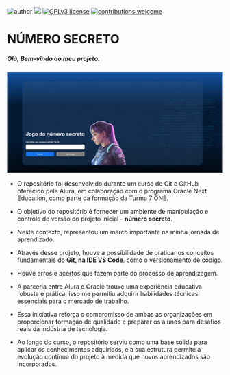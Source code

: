 ![author](https://img.shields.io/badge/author-OLIVER-red.svg) [![](https://img.shields.io/badge/html5+-blue.svg)](https://developer.mozilla.org/en-US/docs/Glossary/HTML5) [![GPLv3 license](https://img.shields.io/badge/License-GPLv3-blue.svg)](http://perso.crans.org/besson/LICENSE.html) [![contributions welcome](https://img.shields.io/badge/contributions-welcome-brightgreen.svg?style=flat)](https://github.com/geversonoliver)


# NÚMERO SECRETO
##### Olá, Bem-vindo ao meu projeto.
![image](https://github.com/GeversonOliver/numero-secerto__oracle_next_education_t7one/blob/main/numero-secreto.png)

* O repositório foi desenvolvido durante um curso de Git e GitHub oferecido pela Alura, em colaboração com o programa Oracle Next Education, como parte da formação da Turma 7 ONE.
  
* O objetivo do repositório é fornecer um ambiente de manipulação e controle de versão do projeto inicial - **número secreto**.
  
* Neste contexto, representou um marco importante na minha jornada de aprendizado.
  
* Através desse projeto, houve a possibilidade de praticar os conceitos fundamentais do **Git, na IDE VS Code**, como o versionamento de código.
  
* Houve erros e acertos que fazem parte do processo de aprendizagem.
  
* A parceria entre Alura e Oracle trouxe uma experiência educativa robusta e prática, isso me permitiu adquirir habilidades técnicas essenciais para o mercado de trabalho.
  
* Essa iniciativa reforça o compromisso de ambas as organizações em proporcionar formação de qualidade e preparar os alunos para desafios reais da indústria de tecnologia.
  
* Ao longo do curso, o repositório serviu como uma base sólida para aplicar os conhecimentos adquiridos, e a sua estrutura permite a evolução contínua do projeto à medida que novos aprendizados são incorporados.

